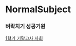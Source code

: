 # NormalSubject
### 벼락치기 성공기원

[1학기 기말고사 사회](https://github.com/qlido/NormalSubject/blob/master/hakgi_1/societyGimal.md)
